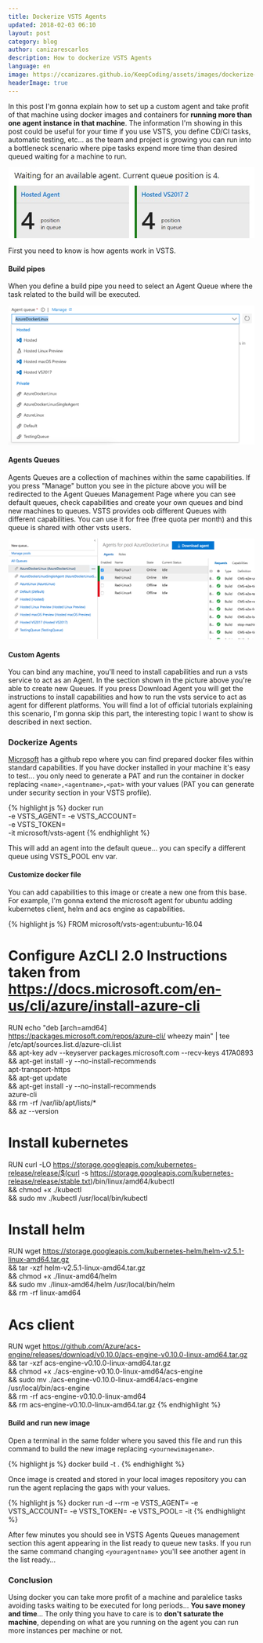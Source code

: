 ```yaml
---
title: Dockerize VSTS Agents
updated: 2018-02-03 06:10
layout: post
category: blog
author: canizarescarlos
description: How to dockerize VSTS Agents
language: en
image: https://ccanizares.github.io/KeepCoding/assets/images/dockerize-vsts-agent-waiting.jpeg
headerImage: true
---
```


In this post I'm gonna explain how to set up a custom agent and take profit of that machine using docker images and containers for <strong>running more than one agent instance in that machine</strong>. The information I'm showing in this post could be useful for your time if you use VSTS, you define CD/CI tasks, automatic testing, etc... as the team and project is growing you can run into a bottleneck scenario where pipe tasks expend more time than desired queued waiting for a machine to run.

<img src='../assets/images/dockerize-vsts-agent-waiting.jpeg' />

First you need to know is how agents work in VSTS. 

#### Build pipes 

When you define a build pipe you need to select an Agent Queue where the task related to the build will be executed.

<img src='../assets/images/dockerize-vsts-agents-build.png' />

#### Agents Queues 

Agents Queues are a collection of machines within the same capabilities. If you press "Manage" button you see in the picture above you will be redirected to the Agent Queues Management Page where you can see default queues, check capabilities and create your own queues and bind new machines to queues. VSTS provides oob different Queues with different capabilities. You can use it for free (free quota per month) and this queue is shared with other vsts users.

<img src='../assets/images/dockerize-vsts-agents-queues.png' />

#### Custom Agents 

You can bind any machine, you'll need to install capabilities and run a vsts service to act as an Agent. In the section shown in the picture above you're able to create new Queues. If you press Download Agent you will get the instructions to install capabilities and how to run the vsts service to act as agent for different platforms. You will find a lot of official tutorials explaining this scenario, I'm gonna skip this part, the interesting topic I want to show is described in next section. 

### Dockerize Agents

[Microsoft](https://github.com/Microsoft/vsts-agent-docker) has a github repo where you can find prepared docker files within standard capabilities. If you have docker installed in your machine it's easy to test... you only need to generate a PAT and run the container in docker replacing `<name>,<agentname>,<pat>` with your values (PAT you can generate under security section in your VSTS profile).

{% highlight js %}
docker run \
  -e VSTS_AGENT=<agentname>
  -e VSTS_ACCOUNT=<name> \
  -e VSTS_TOKEN=<pat> \
  -it microsoft/vsts-agent
{% endhighlight %}

This will add an agent into the default queue... you can specify a different queue using VSTS_POOL env var. 

#### Customize docker file

You can add capabilities to this image or create a new one from this base. For example, I'm gonna extend the microsoft agent for ubuntu adding kubernetes client, helm and acs engine as capabilities.

{% highlight js %}
FROM microsoft/vsts-agent:ubuntu-16.04

# Configure AzCLI 2.0  Instructions taken from https://docs.microsoft.com/en-us/cli/azure/install-azure-cli
RUN echo "deb [arch=amd64] https://packages.microsoft.com/repos/azure-cli/ wheezy main" | tee /etc/apt/sources.list.d/azure-cli.list \
 && apt-key adv --keyserver packages.microsoft.com --recv-keys 417A0893 \
 && apt-get install -y --no-install-recommends \
    apt-transport-https \
 && apt-get update \
 && apt-get install -y --no-install-recommends \
    azure-cli \
 && rm -rf /var/lib/apt/lists/* \
 && az --version

# Install kubernetes
RUN curl -LO https://storage.googleapis.com/kubernetes-release/release/$(curl -s https://storage.googleapis.com/kubernetes-release/release/stable.txt)/bin/linux/amd64/kubectl \
  && chmod +x ./kubectl \
  && sudo mv ./kubectl /usr/local/bin/kubectl

# Install helm
RUN wget https://storage.googleapis.com/kubernetes-helm/helm-v2.5.1-linux-amd64.tar.gz \
  && tar -xzf helm-v2.5.1-linux-amd64.tar.gz \
  && chmod +x ./linux-amd64/helm \
  && sudo mv ./linux-amd64/helm  /usr/local/bin/helm \
  && rm -rf linux-amd64

# Acs client
RUN wget https://github.com/Azure/acs-engine/releases/download/v0.10.0/acs-engine-v0.10.0-linux-amd64.tar.gz \
  && tar -xzf acs-engine-v0.10.0-linux-amd64.tar.gz \
  && chmod +x ./acs-engine-v0.10.0-linux-amd64/acs-engine \
  && sudo mv ./acs-engine-v0.10.0-linux-amd64/acs-engine  /usr/local/bin/acs-engine \
  && rm -rf acs-engine-v0.10.0-linux-amd64 \
  && rm acs-engine-v0.10.0-linux-amd64.tar.gz 
{% endhighlight %}

#### Build and run new image

Open a terminal in the same folder where you saved this file and run this command to build the new image replacing `<yournewimagename>`. 

{% highlight js %}
docker build -t <yournewimagename> .
{% endhighlight %}

Once image is created and stored in your local images repository you can run the agent replacing the gaps with your values.

{% highlight js %}
docker run -d --rm -e VSTS_AGENT=<youragentname> -e VSTS_ACCOUNT=<yourvstsaccount> -e VSTS_TOKEN=<pat> -e VSTS_POOL=<queue> -it <yourimagename>
{% endhighlight %}

After few minutes you should see in VSTS Agents Queues management section this agent appearing in the list ready to queue new tasks. If you run the same command changing `<youragentname>` you'll see another agent in the list ready... 

### Conclusion

Using docker you can take more profit of a machine and paralelice tasks avoiding tasks waiting to be executed for long periods... <strong>You save money and time</strong>... The only thing you have to care is to <strong>don't saturate the machine</strong>, depending on what are you running on the agent you can run more instances per machine or not.







